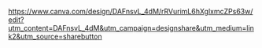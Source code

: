 https://www.canva.com/design/DAFnsvL_4dM/rRVurimL6hXglxmcZPs63w/edit?utm_content=DAFnsvL_4dM&utm_campaign=designshare&utm_medium=link2&utm_source=sharebutton